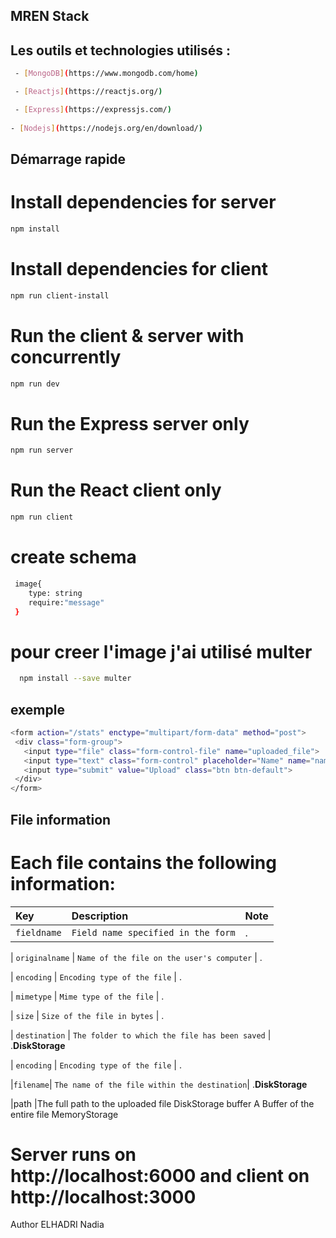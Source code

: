 ## MREN Stack

## Les outils et technologies utilisés :
```bash
 - [MongoDB](https://www.mongodb.com/home)

 - [Reactjs](https://reactjs.org/)

 - [Express](https://expressjs.com/)
 
- [Nodejs](https://nodejs.org/en/download/)
  ```
## Démarrage rapide
# Install dependencies for server
```bash
npm install
```

# Install dependencies for client
```bash
npm run client-install
```
# Run the client & server with concurrently
```bash
npm run dev
```

# Run the Express server only
```bash
npm run server
```
# Run the React client only
```bash
npm run client

```
# create schema
```bash
 image{
    type: string
    require:"message"
 }
 ```
 # pour creer l'image j'ai utilisé multer
 ```bash
   npm install --save multer

 ```
 ## exemple 
 ```bash
 <form action="/stats" enctype="multipart/form-data" method="post">
  <div class="form-group">
    <input type="file" class="form-control-file" name="uploaded_file">
    <input type="text" class="form-control" placeholder="Name" name="name">
    <input type="submit" value="Upload" class="btn btn-default">            
  </div>
</form>
 ```
 ## File information
 # Each file contains the following information:

 | Key | Description    | Note      |
| :-------- | :------- | :-----------|
| `fieldname` | `Field name specified in the form` | .

| `originalname` | `Name of the file on the user's computer` | .

| `encoding` | `Encoding type of the file` | .

| `mimetype` | `Mime type of the file` | .

| `size` | `Size of the file in bytes` | .

| `destination` | `The folder to which the file has been saved` | .**DiskStorage**

| `encoding` | `Encoding type of the file` | .
  
|`filename`| `The name of the file within the destination`| .**DiskStorage**

|path	|The full path to the uploaded file	DiskStorage
buffer	A Buffer of the entire file	MemoryStorage
# Server runs on http://localhost:6000 and client on http://localhost:3000
Author
ELHADRI Nadia

